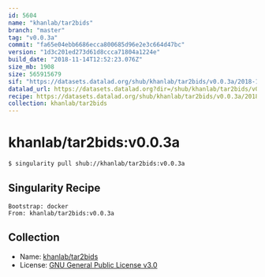 ```yaml
---
id: 5604
name: "khanlab/tar2bids"
branch: "master"
tag: "v0.0.3a"
commit: "fa65e04ebb6686ecca800685d96e2e3c664d47bc"
version: "1d3c201ed273d61d8ccca71804a1224e"
build_date: "2018-11-14T12:52:23.076Z"
size_mb: 1908
size: 565915679
sif: "https://datasets.datalad.org/shub/khanlab/tar2bids/v0.0.3a/2018-11-14-fa65e04e-1d3c201e/1d3c201ed273d61d8ccca71804a1224e.simg"
datalad_url: https://datasets.datalad.org?dir=/shub/khanlab/tar2bids/v0.0.3a/2018-11-14-fa65e04e-1d3c201e/
recipe: https://datasets.datalad.org/shub/khanlab/tar2bids/v0.0.3a/2018-11-14-fa65e04e-1d3c201e/Singularity
collection: khanlab/tar2bids
---
```


# khanlab/tar2bids:v0.0.3a

```bash
$ singularity pull shub://khanlab/tar2bids:v0.0.3a
```

## Singularity Recipe

```singularity
Bootstrap: docker
From: khanlab/tar2bids:v0.0.3a
```

## Collection

 - Name: [khanlab/tar2bids](https://github.com/khanlab/tar2bids)
 - License: [GNU General Public License v3.0](https://api.github.com/licenses/gpl-3.0)

